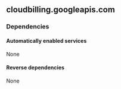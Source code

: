 ## cloudbilling.googleapis.com

### Dependencies

#### Automatically enabled services

None

#### Reverse dependencies

None
